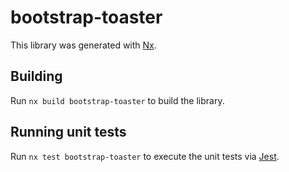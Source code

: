 # bootstrap-toaster

This library was generated with [Nx](https://nx.dev).

## Building

Run `nx build bootstrap-toaster` to build the library.

## Running unit tests

Run `nx test bootstrap-toaster` to execute the unit tests via [Jest](https://jestjs.io).
